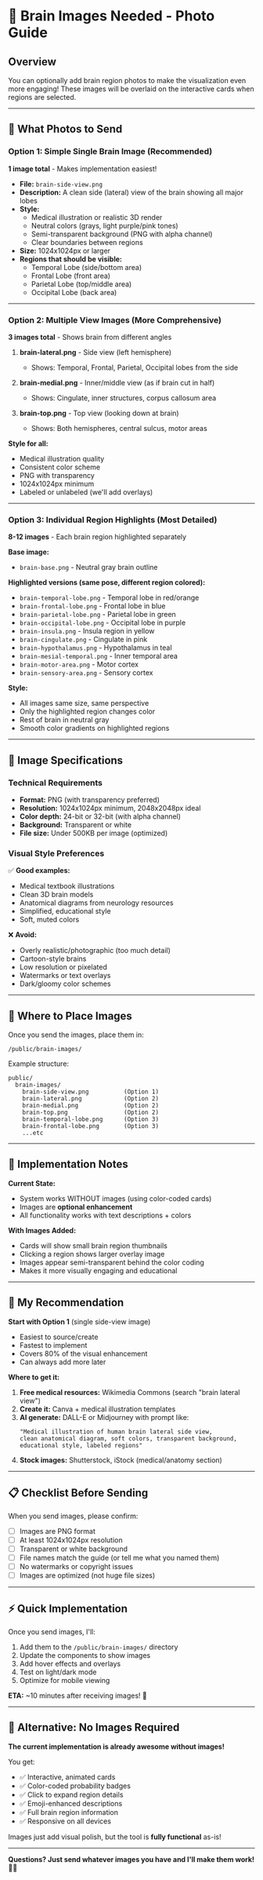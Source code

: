 # 🧠 Brain Images Needed - Photo Guide

## Overview
You can optionally add brain region photos to make the visualization even more engaging! These images will be overlaid on the interactive cards when regions are selected.

---

## 📸 What Photos to Send

### Option 1: Simple Single Brain Image (Recommended)
**1 image total** - Makes implementation easiest!

- **File:** `brain-side-view.png`
- **Description:** A clean side (lateral) view of the brain showing all major lobes
- **Style:** 
  - Medical illustration or realistic 3D render
  - Neutral colors (grays, light purple/pink tones)
  - Semi-transparent background (PNG with alpha channel)
  - Clear boundaries between regions
- **Size:** 1024x1024px or larger
- **Regions that should be visible:**
  - Temporal Lobe (side/bottom area)
  - Frontal Lobe (front area)
  - Parietal Lobe (top/middle area)  
  - Occipital Lobe (back area)

---

### Option 2: Multiple View Images (More Comprehensive)
**3 images total** - Shows brain from different angles

1. **brain-lateral.png** - Side view (left hemisphere)
   - Shows: Temporal, Frontal, Parietal, Occipital lobes from the side

2. **brain-medial.png** - Inner/middle view (as if brain cut in half)
   - Shows: Cingulate, inner structures, corpus callosum area

3. **brain-top.png** - Top view (looking down at brain)
   - Shows: Both hemispheres, central sulcus, motor areas

**Style for all:**
- Medical illustration quality
- Consistent color scheme
- PNG with transparency
- 1024x1024px minimum
- Labeled or unlabeled (we'll add overlays)

---

### Option 3: Individual Region Highlights (Most Detailed)
**8-12 images** - Each brain region highlighted separately

**Base image:**
- `brain-base.png` - Neutral gray brain outline

**Highlighted versions (same pose, different region colored):**
- `brain-temporal-lobe.png` - Temporal lobe in red/orange
- `brain-frontal-lobe.png` - Frontal lobe in blue
- `brain-parietal-lobe.png` - Parietal lobe in green
- `brain-occipital-lobe.png` - Occipital lobe in purple
- `brain-insula.png` - Insula region in yellow
- `brain-cingulate.png` - Cingulate in pink
- `brain-hypothalamus.png` - Hypothalamus in teal
- `brain-mesial-temporal.png` - Inner temporal area
- `brain-motor-area.png` - Motor cortex
- `brain-sensory-area.png` - Sensory cortex

**Style:**
- All images same size, same perspective
- Only the highlighted region changes color
- Rest of brain in neutral gray
- Smooth color gradients on highlighted regions

---

## 🎨 Image Specifications

### Technical Requirements
- **Format:** PNG (with transparency preferred)
- **Resolution:** 1024x1024px minimum, 2048x2048px ideal
- **Color depth:** 24-bit or 32-bit (with alpha channel)
- **Background:** Transparent or white
- **File size:** Under 500KB per image (optimized)

### Visual Style Preferences
✅ **Good examples:**
- Medical textbook illustrations
- Clean 3D brain models
- Anatomical diagrams from neurology resources
- Simplified, educational style
- Soft, muted colors

❌ **Avoid:**
- Overly realistic/photographic (too much detail)
- Cartoon-style brains
- Low resolution or pixelated
- Watermarks or text overlays
- Dark/gloomy color schemes

---

## 📁 Where to Place Images

Once you send the images, place them in:
```
/public/brain-images/
```

Example structure:
```
public/
  brain-images/
    brain-side-view.png          (Option 1)
    brain-lateral.png            (Option 2)
    brain-medial.png             (Option 2)
    brain-top.png                (Option 2)
    brain-temporal-lobe.png      (Option 3)
    brain-frontal-lobe.png       (Option 3)
    ...etc
```

---

## 🚀 Implementation Notes

**Current State:**
- System works WITHOUT images (using color-coded cards)
- Images are **optional enhancement**
- All functionality works with text descriptions + colors

**With Images Added:**
- Cards will show small brain region thumbnails
- Clicking a region shows larger overlay image
- Images appear semi-transparent behind the color coding
- Makes it more visually engaging and educational

---

## 🎯 My Recommendation

**Start with Option 1** (single side-view image)
- Easiest to source/create
- Fastest to implement  
- Covers 80% of the visual enhancement
- Can always add more later

**Where to get it:**
1. **Free medical resources:** Wikimedia Commons (search "brain lateral view")
2. **Create it:** Canva + medical illustration templates
3. **AI generate:** DALL-E or Midjourney with prompt like:
   ```
   "Medical illustration of human brain lateral side view, 
   clean anatomical diagram, soft colors, transparent background, 
   educational style, labeled regions"
   ```
4. **Stock images:** Shutterstock, iStock (medical/anatomy section)

---

## 📋 Checklist Before Sending

When you send images, please confirm:
- [ ] Images are PNG format
- [ ] At least 1024x1024px resolution
- [ ] Transparent or white background
- [ ] File names match the guide (or tell me what you named them)
- [ ] No watermarks or copyright issues
- [ ] Images are optimized (not huge file sizes)

---

## ⚡ Quick Implementation

Once you send images, I'll:
1. Add them to the `/public/brain-images/` directory
2. Update the components to show images
3. Add hover effects and overlays
4. Test on light/dark mode
5. Optimize for mobile viewing

**ETA:** ~10 minutes after receiving images! 🚀

---

## 🎨 Alternative: No Images Required

**The current implementation is already awesome without images!**

You get:
- ✅ Interactive, animated cards
- ✅ Color-coded probability badges  
- ✅ Click to expand region details
- ✅ Emoji-enhanced descriptions
- ✅ Full brain region information
- ✅ Responsive on all devices

Images just add visual polish, but the tool is **fully functional** as-is!

---

**Questions? Just send whatever images you have and I'll make them work! 🧠✨**
